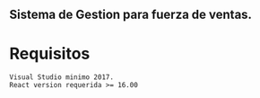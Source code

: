 ## Sistema de Gestion para fuerza de ventas.

# Requisitos

	Visual Studio minimo 2017.
	React version requerida >= 16.00
